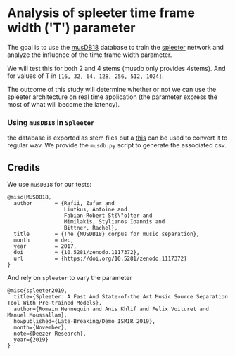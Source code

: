 # Analysis of spleeter time frame width ('T') parameter

The goal is to use the [musDB18](https://zenodo.org/record/1117372#.XkxbIhNKjVo)
database to train the [spleeter](https://github.com/deezer/spleeter) network and
analyze the influence of the time frame width parameter.

We will test this for both 2 and 4 stems (musdb only provides 4stems). And for
values of T in `[16, 32, 64, 128, 256, 512, 1024]`.

The outcome of this study will determine whether or not we can use the spleeter
architecture on real time application (the parameter express the most of what
will become the latency).

### Using `musDB18` in `Spleeter`

the database is exported as stem files but a
[this](https://github.com/sigsep/sigsep-mus-db) can be used to convert it to
regular wav. We provide the `musdb.py` script to generate the associated csv.

## Credits

We use `musDB18` for our tests:
```
@misc{MUSDB18,
  author       = {Rafii, Zafar and
                  Liutkus, Antoine and
                  Fabian-Robert St{\"o}ter and
                  Mimilakis, Stylianos Ioannis and
                  Bittner, Rachel},
  title        = {The {MUSDB18} corpus for music separation},
  month        = dec,
  year         = 2017,
  doi          = {10.5281/zenodo.1117372},
  url          = {https://doi.org/10.5281/zenodo.1117372}
}
```

And rely on `spleeter` to vary the parameter
```
@misc{spleeter2019,
  title={Spleeter: A Fast And State-of-the Art Music Source Separation Tool With Pre-trained Models},
  author={Romain Hennequin and Anis Khlif and Felix Voituret and Manuel Moussallam},
  howpublished={Late-Breaking/Demo ISMIR 2019},
  month={November},
  note={Deezer Research},
  year={2019}
}
```
